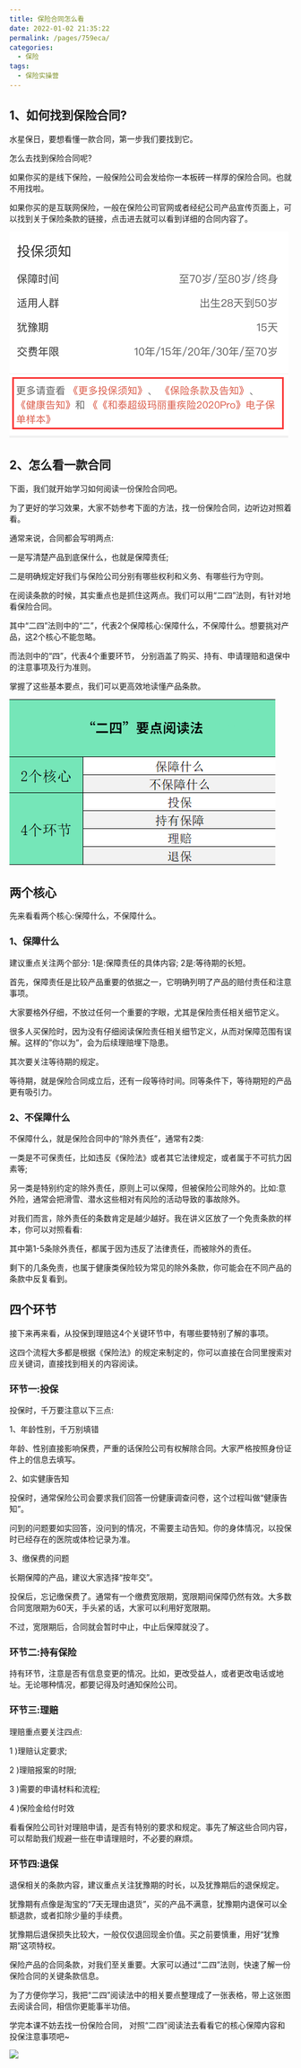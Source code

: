 ```yaml
---
title: 保险合同怎么看
date: 2022-01-02 21:35:22
permalink: /pages/759eca/
categories:
  - 保险
tags:
  - 保险实操营
---
```


## 1、如何找到保险合同?

水星保日，要想看懂一款合同，第一步我们要找到它。

怎么去找到保险合同呢?

如果你买的是线下保险，一般保险公司会发给你一本板砖一样厚的保险合同。也就不用找啦。

如果你买的是互联网保险，一般在保险公司官网或者经纪公司产品宣传页面上，可以找到关于保险条款的链接，点击进去就可以看到详细的合同内容了。

![](../.vuepress/public/img/insure/090.png)

## 2、怎么看一款合同

下面，我们就开始学习如何阅读一份保险合同吧。

为了更好的学习效果，大家不妨参考下面的方法，找一份保险合同，边听边对照着看。

通常来说，合同都会写明两点:

一是写清楚产品到底保什么，也就是保障责任;

二是明确规定好我们与保险公司分别有哪些权利和义务、有哪些行为守则。

在阅读条款的时候，其实重点也是抓住这两点。我们可以用“二四”法则，有针对地看保险合同。

其中“二四”法则中的“二”，代表2个保障核心:保障什么，不保障什么。想要挑对产品，这2个核心不能忽略。

而法则中的“四”，代表4个重要环节， 分别涵盖了购买、持有、申请理赔和退保中的注意事项及行为准则。

掌握了这些基本要点，我们可以更高效地读懂产品条款。

![](../.vuepress/public/img/insure/091.png)

## 两个核心

先来看看两个核心:保障什么，不保障什么。

### 1、保障什么

建议重点关注两个部分: 1是:保障责任的具体内容; 2是:等待期的长短。

首先，保障责任是比较产品重要的依据之一，它明确列明了产品的赔付责任和注意事项。

大家要格外仔细，不放过任何一个重要的字眼，尤其是保险责任相关细节定义。

很多人买保险时，因为没有仔细阅读保险责任相关细节定义，从而对保障范围有误解。这样的”你以为”，会为后续理赔埋下隐患。

其次要关注等待期的规定。

等待期，就是保险合同成立后，还有一段等待时间。同等条件下，等待期短的产品更有吸引力。

### 2、不保障什么

不保障什么，就是保险合同中的“除外责任”，通常有2类:

一类是不可保责任，比如违反《保险法》或者其它法律规定，或者属于不可抗力因素等;

另一类是特别约定的除外责任，原则上可以保障，但被保险公司除外的。比如:意外险，通常会把滑雪、潜水这些相对有风险的活动导致的事故除外。

对我们而言，除外责任的条数肯定是越少越好。我在讲义区放了一个免责条款的样本，你可以对照看看:

其中第1-5条除外责任，都属于因为违反了法律责任，而被除外的责任。

剩下的几条免责，也属于健康类保险较为常见的除外条款，你可能会在不同产品的条款中反复看到。

## 四个环节

接下来再来看，从投保到理赔这4个关键环节中，有哪些要特别了解的事项。

这四个流程大多都是根据《保险法》的规定来制定的，你可以直接在合同里搜索对应关键词，直接找到相关的内容阅读。

### 环节一:投保

投保时，千万要注意以下三点:

1、年龄性别，千万别填错

年龄、性别直接影响保费，严重的话保险公司有权解除合同。大家严格按照身份证件上的信息去填写。

2、如实健康告知

投保时，通常保险公司会要求我们回答一份健康调查问卷，这个过程叫做“健康告知”。

问到的问题要如实回答，没问到的情况，不需要主动告知。你的身体情况，以投保时已经存在的医院或体检记录为准。

3、缴保费的问题

长期保障的产品，建议大家选择“按年交”。

投保后，忘记缴保费了。通常有一个缴费宽限期，宽限期间保障仍然有效。大多数合同宽限期为60天，手头紧的话，大家可以利用好宽限期。

不过，宽限期后，合同就会暂时中止，中止后保障就没了。

### 环节二:持有保险

持有环节，注意是否有信息变更的情况。比如，更改受益人，或者更改电话或地址。无论哪种情况，都要记得及时通知保险公司。

### 环节三:理赔

理赔重点要关注四点:

1 )理赔认定要求;

2 )理赔报案的时限;

3 )需要的申请材料和流程;

4 )保险金给付时效

看看保险公司针对理赔申请，是否有特别的要求和规定。事先了解这些合同内容，可以帮助我们规避一些在申请理赔时，不必要的麻烦。

### 环节四:退保

退保相关的条款内容，建议重点关注犹豫期的时长，以及犹豫期后的退保规定。

犹豫期有点像是淘宝的“7天无理由退货”，买的产品不满意，犹豫期内退保可以全额退款，或者扣除少量的手续费。

犹豫期后退保损失比较大，一般仅仅退回现金价值。买之前要慎重，用好“犹豫期”这项特权。

保险产品的合同条款，对我们至关重要。大家可以通过“二四”法则，快速了解一份保险合同的关键条款信息。

为了方便你学习，我把“二四”阅读法中的相关要点整理成了一张表格，带上这张图去阅读合同，相信你更能事半功倍。

学完本课不妨去找一份保险合同， 对照“二四”阅读法去看看它的核心保障内容和投保注意事项吧~

![](../.vuepress/public/img/insure/092.png)

